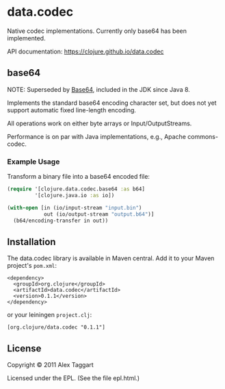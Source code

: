 # data.codec

Native codec implementations. Currently only base64 has been implemented.

API documentation: https://clojure.github.io/data.codec

## base64

NOTE: Superseded by [Base64](https://docs.oracle.com/javase/8/docs/api/java/util/Base64.html), included in the JDK since Java 8.

Implements the standard base64 encoding character set, but does not yet support automatic fixed line-length encoding.

All operations work on either byte arrays or Input/OutputStreams.

Performance is on par with Java implementations, e.g., Apache commons-codec.

### Example Usage

Transform a binary file into a base64 encoded file:

```clojure
(require '[clojure.data.codec.base64 :as b64]
         '[clojure.java.io :as io])

(with-open [in (io/input-stream "input.bin")
            out (io/output-stream "output.b64")]
  (b64/encoding-transfer in out))
```

## Installation

The data.codec library is available in Maven central.  Add it to your Maven project's `pom.xml`:

    <dependency>
      <groupId>org.clojure</groupId>
      <artifactId>data.codec</artifactId>
      <version>0.1.1</version>
    </dependency>

or your leiningen `project.clj`:

    [org.clojure/data.codec "0.1.1"]

## License

Copyright © 2011 Alex Taggart

Licensed under the EPL. (See the file epl.html.)
